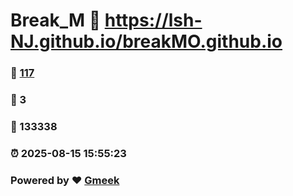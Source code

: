 # Break_M :link: https://lsh-NJ.github.io/breakMO.github.io 
### :page_facing_up: [117](https://lsh-NJ.github.io/breakMO.github.io/tag.html) 
### :speech_balloon: 3 
### :hibiscus: 133338 
### :alarm_clock: 2025-08-15 15:55:23 
### Powered by :heart: [Gmeek](https://github.com/Meekdai/Gmeek)
